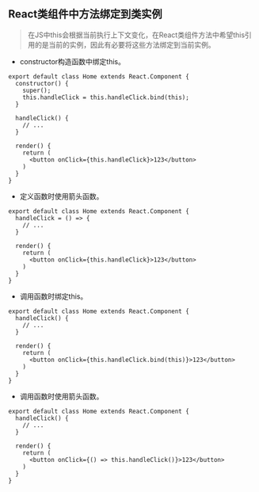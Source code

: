 ## React类组件中方法绑定到类实例
> 在JS中this会根据当前执行上下文变化，在React类组件方法中希望this引用的是当前的实例，因此有必要将这些方法绑定到当前实例。

- constructor构造函数中绑定this。
```
export default class Home extends React.Component {
  constructor() {
    super();
    this.handleClick = this.handleClick.bind(this);
  }

  handleClick() {
    // ...
  }

  render() {
    return (
      <button onClick={this.handleClick}>123</button>
    )
  }
}
```
- 定义函数时使用箭头函数。
```
export default class Home extends React.Component {
  handleClick = () => {
    // ...
  }

  render() {
    return (
      <button onClick={this.handleClick}>123</button>
    )
  }
}
```
- 调用函数时绑定this。
```
export default class Home extends React.Component {
  handleClick() {
    // ...
  }

  render() {
    return (
      <button onClick={this.handleClick.bind(this)}>123</button>
    )
  }
}
```
- 调用函数时使用箭头函数。
```
export default class Home extends React.Component {
  handleClick() {
    // ...
  }

  render() {
    return (
      <button onClick={() => this.handleClick()}>123</button>
    )
  }
}
```